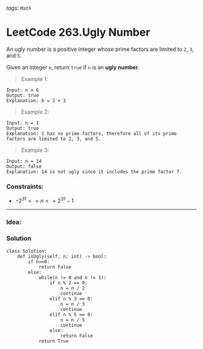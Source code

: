 ###### tags: `Math`

# LeetCode 263.Ugly Number
An ugly number is a positive integer whose prime factors are limited to ```2```, ```3```, and ```5```.

Given an integer ```n```, return ```true``` if ```n``` is an **ugly number**.  
  
 

>Example 1:
```
Input: n = 6
Output: true
Explanation: 6 = 2 × 3
```

>Example 2:
```
Input: n = 1
Output: true
Explanation: 1 has no prime factors, therefore all of its prime factors are limited to 2, 3, and 5.
```
>Example 3:
```
Input: n = 14
Output: false
Explanation: 14 is not ugly since it includes the prime factor 7.
```
 

### Constraints:

- $-2^{31} <= n <= 2^{31} - 1$




---
### Idea:
>
### Solution

```python=
class Solution:
    def isUgly(self, n: int) -> bool:
        if n==0:
            return False
        else:
            while(n != 0 and n != 1):
                if n % 2 == 0:
                    n = n / 2
                    continue 
                elif n % 3 == 0:
                    n = n / 3
                    continue
                elif n % 5 == 0:
                    n = n / 5
                    continue
                else:
                    return False
            return True
```

